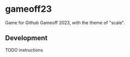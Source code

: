 # gameoff23

Game for Github Gameoff 2023, with the theme of "scale".

## Development

TODO instructions

